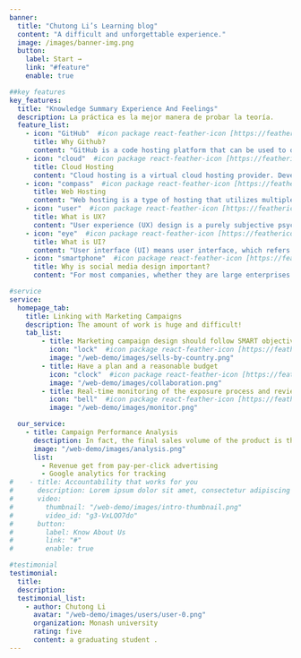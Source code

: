 ```yaml
---
banner:
  title: "Chutong Li’s Learning blog"
  content: "A difficult and unforgettable experience."
  image: /images/banner-img.png
  button:
    label: Start →
    link: "#feature"
    enable: true

##key features
key_features:
  title: "Knowledge Summary Experience And Feelings"
  description: La práctica es la mejor manera de probar la teoría.
  feature_list:
    - icon: "GitHub"  #icon package react-feather-icon [https://feathericons.com/]
      title: Why Github?
      content: "GitHub is a code hosting platform that can be used to open source, share, and help manage software source code. At the same time, when using it to develop personal websites, developers do not need to purchase additional domain names (GitHub subdomains used after the code is submitted: GitHub pages)."
    - icon: "cloud"  #icon package react-feather-icon [https://feathericons.com/]
      title: Cloud Hosting
      content: "Cloud hosting is a virtual cloud hosting provider. Developers do not need to prepare physical servers. It is relatively new and flexible, and most of them charge fees according to the scale."
    - icon: "compass"  #icon package react-feather-icon [https://feathericons.com/]
      title: Web Hosting
      content: "Web hosting is a type of hosting that utilizes multiple web servers to ensure maximum performance and uptime, requiring equipment placement, operation and maintenance."
    - icon: "user"  #icon package react-feather-icon [https://feathericons.com/]
      title: What is UX?
      content: "User experience (UX) design is a purely subjective psychological feeling establishing process design for end-user using a product (service)."
    - icon: "eye"  #icon package react-feather-icon [https://feathericons.com/]
      title: What is UI?
      content: "User interface (UI) means user interface, which refers to the screen design of different device browsers or apps, such as graphics, arrows and other styles that use visual communication to facilitate users to find and interact (highly related to graphic design)."
    - icon: "smartphone"  #icon package react-feather-icon [https://feathericons.com/]
      title: Why is social media design important?
      content: "For most companies, whether they are large enterprises or small and medium-sized enterprises, the design and operation of social media are aimed at reaching and cultivating the company's target customers, and at the same time attracting potential customers. At the same time, gain a certain advantage in the competition in the same industry."

#service
service:
  homepage_tab:
    title: Linking with Marketing Campaigns
    description: The amount of work is huge and difficult!
    tab_list:
        - title: Marketing campaign design should follow SMART objectives
          icon: "lock"  #icon package react-feather-icon [https://feathericons.com/]
          image: "/web-demo/images/sells-by-country.png"
        - title: Have a plan and a reasonable budget
          icon: "clock"  #icon package react-feather-icon [https://feathericons.com/]
          image: "/web-demo/images/collaboration.png"
        - title: Real-time monitoring of the exposure process and review of customer feedback to avoid possible public relations crises
          icon: "bell"  #icon package react-feather-icon [https://feathericons.com/]
          image: "/web-demo/images/monitor.png"

  our_service:
    - title: Campaign Performance Analysis
      desctiption: In fact, the final sales volume of the product is the best testing tool.
      image: "/web-demo/images/analysis.png"
      list:
        - Revenue get from pay-per-click advertising
        - Google analytics for tracking
#    - title: Accountability that works for you
#      description: Lorem ipsum dolor sit amet, consectetur adipiscing elit. Morbi egestas Werat viverra id et aliquet. vulputate egestas sollicitudin.
#      video:
#        thumbnail: "/web-demo/images/intro-thumbnail.png"
#        video_id: "g3-VxLQO7do"
#      button:
#        label: Know About Us
#        link: "#"
#        enable: true

#testimonial
testimonial:
  title: 
  description: 
  testimonial_list:
    - author: Chutong Li
      avatar: "/web-demo/images/users/user-0.png"
      organization: Monash university
      rating: five
      content: a graduating student .
---
```

